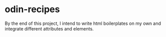 # odin-recipes

By the end of this project, I intend to write html boilerplates on my own and integrate different attributes and elements.